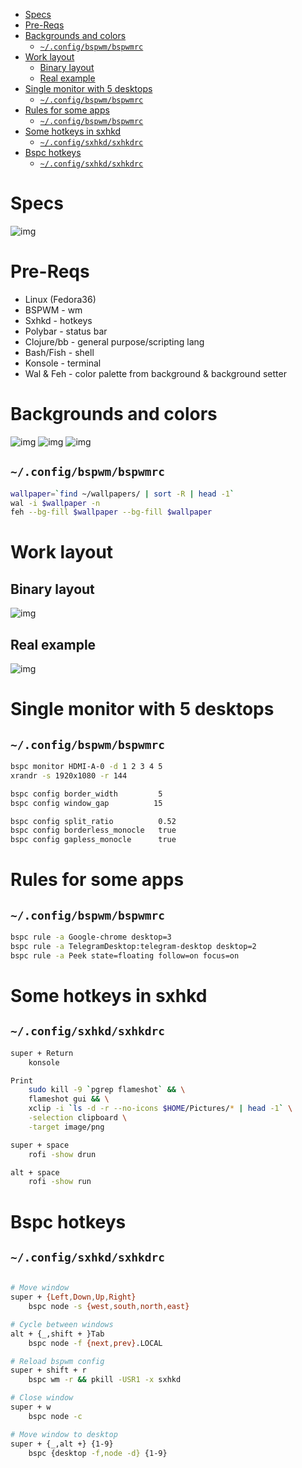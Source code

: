 - [Specs](#org276c4c7)
- [Pre-Reqs](#org4477ceb)
- [Backgrounds and colors](#org479d19a)
  - [`~/.config/bspwm/bspwmrc`](#orgf2de29a)
- [Work layout](#orgc2efdf9)
  - [Binary layout](#orgb8a7b32)
  - [Real example](#orgca9904f)
- [Single monitor with 5 desktops](#orgc6115cb)
  - [`~/.config/bspwm/bspwmrc`](#org5a522f8)
- [Rules for some apps](#orgb04c873)
  - [`~/.config/bspwm/bspwmrc`](#orga52d20b)
- [Some hotkeys in sxhkd](#org0796ff5)
  - [`~/.config/sxhkd/sxhkdrc`](#org58eb94b)
- [Bspc hotkeys](#org1bda3d6)
  - [`~/.config/sxhkd/sxhkdrc`](#org3f87132)



<a id="org276c4c7"></a>

# Specs

![img](img/0_1.png)


<a id="org4477ceb"></a>

# Pre-Reqs

-   Linux (Fedora36)
-   BSPWM - wm
-   Sxhkd - hotkeys
-   Polybar - status bar
-   Clojure/bb - general purpose/scripting lang
-   Bash/Fish - shell
-   Konsole - terminal
-   Wal & Feh - color palette from background & background setter


<a id="org479d19a"></a>

# Backgrounds and colors

![img](img/1.png) ![img](img/2.png) ![img](img/3.png)


<a id="orgf2de29a"></a>

## `~/.config/bspwm/bspwmrc`

```bash
wallpaper=`find ~/wallpapers/ | sort -R | head -1`
wal -i $wallpaper -n
feh --bg-fill $wallpaper --bg-fill $wallpaper
```


<a id="orgc2efdf9"></a>

# Work layout


<a id="orgb8a7b32"></a>

## Binary layout

![img](img/4.png)


<a id="orgca9904f"></a>

## Real example

![img](img/5.png)


<a id="orgc6115cb"></a>

# Single monitor with 5 desktops


<a id="org5a522f8"></a>

## `~/.config/bspwm/bspwmrc`

```bash
bspc monitor HDMI-A-0 -d 1 2 3 4 5
xrandr -s 1920x1080 -r 144

bspc config border_width         5
bspc config window_gap          15

bspc config split_ratio          0.52
bspc config borderless_monocle   true
bspc config gapless_monocle      true
```


<a id="orgb04c873"></a>

# Rules for some apps


<a id="orga52d20b"></a>

## `~/.config/bspwm/bspwmrc`

```bash
bspc rule -a Google-chrome desktop=3
bspc rule -a TelegramDesktop:telegram-desktop desktop=2
bspc rule -a Peek state=floating follow=on focus=on
```


<a id="org0796ff5"></a>

# Some hotkeys in sxhkd


<a id="org58eb94b"></a>

## `~/.config/sxhkd/sxhkdrc`

```bash
super + Return
	konsole

Print
	sudo kill -9 `pgrep flameshot` && \
	flameshot gui && \
	xclip -i `ls -d -r --no-icons $HOME/Pictures/* | head -1` \
	-selection clipboard \
	-target image/png

super + space
	rofi -show drun

alt + space
	rofi -show run
```


<a id="org1bda3d6"></a>

# Bspc hotkeys


<a id="org3f87132"></a>

## `~/.config/sxhkd/sxhkdrc`

```bash

# Move window
super + {Left,Down,Up,Right}
	bspc node -s {west,south,north,east}

# Cycle between windows
alt + {_,shift + }Tab
	bspc node -f {next,prev}.LOCAL

# Reload bspwm config
super + shift + r
	bspc wm -r && pkill -USR1 -x sxhkd

# Close window
super + w
	bspc node -c

# Move window to desktop
super + {_,alt +} {1-9}
	bspc {desktop -f,node -d} {1-9}
```
